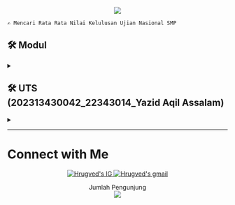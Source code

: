 <p align="center">
  <a href="https://github.com/DenverCoder1/readme-typing-svg"><img src="https://readme-typing-svg.herokuapp.com?font=Architects+Daughter&color=FFFF00&size=30&center=true&vCenter=true&width=600&height=65&lines=Haii..;++;Perkenalkan,++saya;++YAZID+AQIL+ASSALAM😉;PROGRAM+STUDI+INFORMATIKA;DEPARTEMEN+TEKNIK+ELEKTRONIKA;UNIVERSITAS+NEGERI+PADANG;"></a>
</p>
 
```
✍️ Mencari Rata Rata Nilai Kelulusan Ujian Nasional SMP
```

<h2>🛠&nbsp;Modul</h2><details><summary></summary>
  
```
Tujuan :
  Untuk memberikan pemahaman konsep dasar OOP, menerapkan prinsip-prinsip OOP secara praktis,
  dan mengembangkan keterampilan dalam merancang kelas dan objek. Tujuan lainnya melibatkan
  penggunaan inheritance, polymorphism, dan abstraction, serta implementasi interface dan
  abstract class. Selain itu, di dalam modul ini juga terdapat contoh, latihan, dan tugas proyek
  yang dapat diaplikasikan konsep OOP dalam konteks nyata untuk mempersiapkan dalam menghadapi
  tantangan pengembangan perangkat lunak berorientasi objek.

```
</details>

<h2>🛠&nbsp;UTS<br>
(202313430042_22343014_Yazid Aqil Assalam)</h2><details><summary></summary>
<div align="justify">
&nbsp;&nbsp;&nbsp;&nbsp;Sistem Manajemen Toko Buku adalah sebuah aplikasi yang dirancang untuk mengelola operasional toko buku. Tujuan dari aplikasi ini adalah untuk membantu pemilik toko buku dalam mengelola inventaris, penjualan, dan pelanggan mereka dengan lebih efisien. Sistem Manajemen Toko Buku dapat digunakan untuk melacak stok buku, penjualan, dan informasi pelanggan. Sistem ini juga dapat digunakan untuk membuat laporan penjualan, stok buku, dan data pelanggan.<br>
&nbsp;&nbsp;&nbsp;&nbsp;Sistem Manajemen Toko Buku memiliki beberapa fitur yang membuatnya berguna bagi pemilik toko buku. Salah satu fitur utamanya adalah kemampuan untuk mengelola inventaris. Sistem ini memungkinkan pemilik toko buku untuk melacak buku-buku yang mereka miliki, termasuk jumlah eksemplar, penulis, dan penerbit.<br>
&nbsp;&nbsp;&nbsp;&nbsp;Fitur penting lainnya dari Sistem Manajemen Toko Buku adalah kemampuan untuk mengelola penjualan. Sistem ini memungkinkan pemilik toko buku untuk melacak penjualan, termasuk tanggal penjualan, nama pelanggan, dan buku yang dibeli. Fitur ini membantu pemilik toko buku untuk mengetahui buku mana yang laris manis dan mana yang tidak.<br>
&nbsp;&nbsp;&nbsp;&nbsp;Terakhir, Sistem Manajemen Toko Buku dapat digunakan untuk mengelola informasi pelanggan. Sistem ini memungkinkan pemilik toko buku untuk melacak informasi pelanggan, termasuk nama, alamat, dan informasi kontak mereka. Fitur ini membantu pemilik toko buku untuk mengetahui siapa pelanggan mereka dan bagaimana cara menghubungi mereka.<br>
</div>
</details>

---
<h1><b>Connect with Me</b></h1>
<p align="center">
<a href="https://www.instagram.com/yazid_assalam/">
  <img border="0" alt="Hrugved's IG" src="https://img.icons8.com/doodle/38/000000/instagram--v1.png"/>
</a>
<a href="mailto:yazidaqilassalam04@gmail.com">
  <img border="0" alt="Hrugved's gmail" src="https://img.icons8.com/doodle/38/000000/gmail--v1.png"/>
</a>
</p>

<p align="center"> 
  <div align="center">Jumlah Pengunjung</div>
  <div align="center">
    <img src="https://profile-counter.glitch.me/yaaqas/count.svg"/>
  </div> 
</p>
